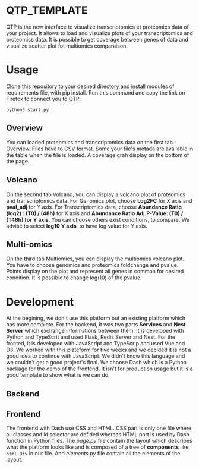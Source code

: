 # QTP_TEMPLATE

QTP is the new interface to visualize transcriptomics et proteomics data of your project. It allows to load and visualize plots of your transcriptomics and proteomics data. It is possible to get coverage between genes of data and visualize scatter plot fot multiomics comparaison. 

# Usage

Clone this repository to your desired directory and install modules of requirements file, with pip install. 
Run this command and copy the link on Firefox to connect you to QTP.

```
python3 start.py
```

## Overview
You can loaded proteomics and transcriptomics data on the first tab : Overview. Files have to CSV format.
Some your file's metada are available in the table when the file is loaded. A coverage grah display on the bottom of the page.

## Volcano 
On the second tab Volcano, you can display a volcano plot of proteomics and transcriptomics data. 
For Genomics plot, choose **Log2FC** for X axis and **pval_adj** for Y axis. 
For Transcriptomics data, choose **Abundance Ratio (log2) : (T0) / (48h)** for X axis and **Abundance Ratio Adj.P-Value: (T0) / (T48h) for Y axis**. You can choose others exist conditions, to compare.
We advise to select **log10 Y axis**, to have log value for Y axis. 

## Multi-omics
On the third tab Multiomics, you can display the multiomics volcano plot. You have to choose genomics and proteomics foldchange and pvalue. Points display on the plot and represent all genes in common for desired condition. It is possible to change log(10) of the pvalue.


# Development
At the begining, we don't use this platform but an existing platform which has more complete. For the backend, it was two parts **Services** and **Nest Server** which exchange informations between them. It is developed with Python and TypeScrit and used Flask, Redis Server and Nest. For the fronted, it is developed with JavaScript and TypeScrip and used Vue and D3. We worked with this plateform for five weeks and we decided it is not a good idea to continue with JavaScript. We didn't know this language and we couldn't get a good project's final. 
We choose Dash which is a Python package for the demo of the frontend. It isn't for production usage but it is a good template to show what is we can do. 

## Backend



## Frontend
The frontend with Dash use CSS and HTML. CSS part is only one file where all classes and id selector are defided whereas HTML part is used by Dash fonction in Python files. 
The _page.py_ file contain the layout which describes what the platform looks like and is composed of a tree of **components** like ```html.Div``` in our file. 
And _elements.py_ file contain all the elements of the layout. 
